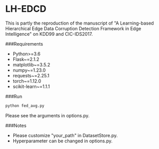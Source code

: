 # LH-EDCD
This is partly the reproduction of the manuscript of "A Learning-based Hierarchical Edge Data Corruption Detection Framework in Edge Intelligence" on KDD99 and CIC-IDS2017.


###Requirements

* Python>=3.6
* Flask~=2.1.2
* matplotlib~=3.5.2
* numpy~=1.23.0
* requests~=2.25.1
* torch~=1.12.0
* scikit-learn~=1.1.1

###Run
```python
python fed_avg.py
```

Please see the arguments in options.py.

###Notes

* Please customize "your_path" in DatasetStore.py.
* Hyperparameter can be changed in options.py.